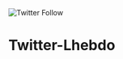 <img alt="Twitter Follow" src="https://img.shields.io/twitter/follow/lhebdomadaire?style=social">
<h1>Twitter-Lhebdo</h1>
